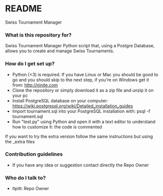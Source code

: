 # README #

Swiss Tournament Manager

### What is this repository for? ###

Swiss Tournament Manager Python script that, using a Postgre Database,  allows you to create and manage Swiss Tournaments.


### How do I get set up? ###

* Python (<3) is required. If you have Linux or Mac you should be good to go and you should skip to the next step, if you're on Windows get it from: http://ninite.com
* Clone the repository or simply download it as a zip file and unzip it on your pc
* Install PostgreSQL database on your computer: https://wiki.postgresql.org/wiki/Detailed_installation_guides
* Import tournament.sql into your PostgreSQL installation with: psql -f tournament.sql
* Run "test.py" using Python and open it with a text editor to understand how to customize it: the code is commented

If you want to try the extra version follow the same instructions but using the _extra files

### Contribution guidelines ###

* If you have any idea or suggestion contact directly the Repo Owner

### Who do I talk to? ###

* ltpitt: Repo Owner
